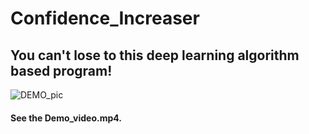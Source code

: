 # Confidence_Increaser
## You can't lose to this deep learning algorithm based program!
![DEMO_pic](https://user-images.githubusercontent.com/56227873/110397647-357cc900-80ad-11eb-8361-c3e596b58df9.png)

#### See the Demo_video.mp4.

